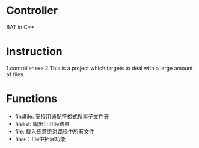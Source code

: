 # Controller
BAT in C++
# Instruction
1.controller.exe
2.This is a project which targets to deal with a large amount of files.
# Functions
+ findfile: 支持用通配符格式搜索子文件夹
+ filelist: 输出finffile结果
+ file: 载入任意绝对路径中所有文件
+ file+：file中拓展功能
